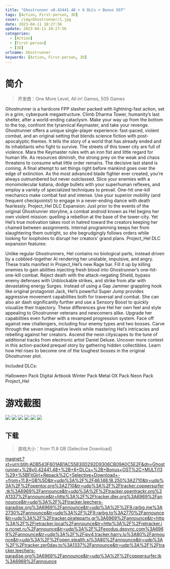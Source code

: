 ```yaml
---
title: "Ghostrunner v0.42441.48 + 6 DLCs + Bonus OST"
tags: [Action, First-person, 3D]
cover: /img/Ghostrunner/1.jpg
date: 2023-04-11 10:27:56
update: 2023-04-11 10:27:56
categories: 
  - [Action]
  - [First-person]
  - [3D]
urlname: Ghostrunner
keywords: [Action, First-person, 3D]
---
```

# 简介

> 开发商：One More Level, All in! Games, 505 Games

Ghostrunner is a hardcore FPP slasher packed with lightning-fast action, set in a grim, cyberpunk megastructure. Climb Dharma Tower, humanity’s last shelter, after a world-ending cataclysm. Make your way up from the bottom to the top, confront the tyrannical Keymaster, and take your revenge.
Ghostrunner offers a unique single-player experience: fast-paced, violent combat, and an original setting that blends science fiction with post-apocalyptic themes. It tells the story of a world that has already ended and its inhabitants who fight to survive.
The streets of this tower city are full of violence. Mara the Keymaster rules with an iron fist and little regard for human life.
As resources diminish, the strong prey on the weak and chaos threatens to consume what little order remains. The decisive last stand is coming. A final attempt to set things right before mankind goes over the edge of extinction.
As the most advanced blade fighter ever created, you’re always outnumbered but never outclassed. Slice your enemies with a monomolecular katana, dodge bullets with your superhuman reflexes, and employ a variety of specialized techniques to prevail.
One-hit one-kill mechanics make combat fast and intense. Use your superior mobility (and frequent checkpoints!) to engage in a never-ending dance with death fearlessly.
Project_Hel DLC Expansion:
Just prior to the events of the original Ghostrunner storyline, a combat android known as Hel begins her own violent mission: quelling a rebellion at the base of the tower-city. Yet Hel’s true motivation takes root in hatred toward the creators keeping her chained between assignments. Internal programming keeps her from slaughtering them outright, so she begrudgingly follows orders while looking for loopholes to disrupt her creators’ grand plans.
Project_Hel DLC expansion features:

Unlike regular Ghostrunners, Hel contains no biological parts, instead driven by a cobbled-together AI rendering her unstable, impulsive, and angry. These traits manifest in Project_Hel’s new Rage bar. Fill it up by killing enemies to gain abilities injecting fresh blood into Ghostrunner’s one-hit-one-kill combat. Reject death with the attack-negating Shield, bypass enemy defenses with Unblockable strikes, and strike from afar with devastating energy Surges.
Instead of using a Gap Jammer grappling hook like original protagonist Jack, Hel’s powerful Super Jump provides aggressive movement capabilities both for traversal and combat. She can also air dash significantly further and use a Sensory Boost to quickly visualize their trajectory. These differences give Hel her own feel and style appealing to Ghostrunner veterans and newcomers alike. Upgrade her capabilities even further with a revamped progression system.
Face off against new challengers, including four enemy types and two bosses. Carve through the seven imaginative levels while mastering Hel’s intricacies and rebelling against her creators. Ascend the neon cityscapes to the tune of additional tracks from electronic artist Daniel Deluxe. Uncover more context in this action-packed prequel story by gathering hidden collectibles. Learn how Hel rises to become one of the toughest bosses in the original Ghostrunner plot.

Included DLCs:

Halloween Pack
Digital Artbook
Winter Pack
Metal OX Pack
Neon Pack
Project_Hel

# 游戏截图

![](/img/Ghostrunner/2.jpg)
![](/img/Ghostrunner/3.jpg)
![](/img/Ghostrunner/4.jpg)
![](/img/Ghostrunner/5.jpg)
![](/img/Ghostrunner/6.jpg)
![](/img/Ghostrunner/7.jpg)


## 下载

> 游戏大小：from 11.8 GB [Selective Download]

[magnet:?xt=urn:btih:ADB543F601AB1AC55830D292D9306CB09A0C5E2F&amp;dn=Ghostrunner+%28v0.42441.48+%2B+6+DLCs+%2B+Bonus+OST%2C+MULTi13%29+%5BFitGirl+Repack%2C+Selective+Download+-+from+11.8+GB%5D&amp;tr=udp%3A%2F%2F46.148.18.250%3A2710&amp;tr=udp%3A%2F%2Fopentor.org%3A2710&amp;tr=udp%3A%2F%2Ftracker.coppersurfer.tk%3A6969%2Fannounce&amp;tr=udp%3A%2F%2Ftracker.opentrackr.org%3A1337%2Fannounce&amp;tr=http%3A%2F%2Ftracker.dler.org%3A6969%2Fannounce&amp;tr=udp%3A%2F%2Ftracker.leechers-paradise.org%3A6969%2Fannounce&amp;tr=udp%3A%2F%2F9.rarbg.me%3A2730%2Fannounce&amp;tr=udp%3A%2F%2F9.rarbg.to%3A2770%2Fannounce&amp;tr=udp%3A%2F%2Ftracker.pirateparty.gr%3A6969%2Fannounce&amp;tr=http%3A%2F%2Fretracker.local%2Fannounce&amp;tr=http%3A%2F%2Fretracker.ip.ncnet.ru%2Fannounce&amp;tr=udp%3A%2F%2Fexodus.desync.com%3A6969%2Fannounce&amp;tr=udp%3A%2F%2Fipv4.tracker.harry.lu%3A80%2Fannounce&amp;tr=udp%3A%2F%2Fopen.stealth.si%3A80%2Fannounce&amp;tr=udp%3A%2F%2Ftracker.zer0day.to%3A1337%2Fannounce&amp;tr=udp%3A%2F%2Ftracker.leechers-paradise.org%3A6969%2Fannounce&amp;tr=udp%3A%2F%2Fcoppersurfer.tk%3A6969%2Fannounce](magnet:?xt=urn:btih:ADB543F601AB1AC55830D292D9306CB09A0C5E2F&amp;dn=Ghostrunner+%28v0.42441.48+%2B+6+DLCs+%2B+Bonus+OST%2C+MULTi13%29+%5BFitGirl+Repack%2C+Selective+Download+-+from+11.8+GB%5D&amp;tr=udp%3A%2F%2F46.148.18.250%3A2710&amp;tr=udp%3A%2F%2Fopentor.org%3A2710&amp;tr=udp%3A%2F%2Ftracker.coppersurfer.tk%3A6969%2Fannounce&amp;tr=udp%3A%2F%2Ftracker.opentrackr.org%3A1337%2Fannounce&amp;tr=http%3A%2F%2Ftracker.dler.org%3A6969%2Fannounce&amp;tr=udp%3A%2F%2Ftracker.leechers-paradise.org%3A6969%2Fannounce&amp;tr=udp%3A%2F%2F9.rarbg.me%3A2730%2Fannounce&amp;tr=udp%3A%2F%2F9.rarbg.to%3A2770%2Fannounce&amp;tr=udp%3A%2F%2Ftracker.pirateparty.gr%3A6969%2Fannounce&amp;tr=http%3A%2F%2Fretracker.local%2Fannounce&amp;tr=http%3A%2F%2Fretracker.ip.ncnet.ru%2Fannounce&amp;tr=udp%3A%2F%2Fexodus.desync.com%3A6969%2Fannounce&amp;tr=udp%3A%2F%2Fipv4.tracker.harry.lu%3A80%2Fannounce&amp;tr=udp%3A%2F%2Fopen.stealth.si%3A80%2Fannounce&amp;tr=udp%3A%2F%2Ftracker.zer0day.to%3A1337%2Fannounce&amp;tr=udp%3A%2F%2Ftracker.leechers-paradise.org%3A6969%2Fannounce&amp;tr=udp%3A%2F%2Fcoppersurfer.tk%3A6969%2Fannounce)
